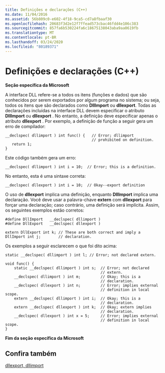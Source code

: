 ```yaml
---
title: Definições e declarações (C++)
ms.date: 11/04/2016
ms.assetid: 56b809c0-e602-4f18-9ca5-cd7a8fbaaf30
ms.openlocfilehash: 20683f3d2e12f7ffead573cbac46fdd4e106c383
ms.sourcegitcommit: 857fa6b530224fa6c18675138043aba9aa0619fb
ms.translationtype: MT
ms.contentlocale: pt-BR
ms.lasthandoff: 03/24/2020
ms.locfileid: "80189371"
---
```

# <a name="definitions-and-declarations-c"></a>Definições e declarações (C++)

**Seção específica da Microsoft**

A interface DLL refere-se a todos os itens (funções e dados) que são conhecidos por serem exportados por algum programa no sistema; ou seja, todos os itens que são declarados como **DllImport** ou **dllexport**. Todas as declarações incluídas na interface DLL devem especificar o atributo **DllImport** ou **dllexport** . No entanto, a definição deve especificar apenas o atributo **dllexport** . Por exemplo, a definição de função a seguir gera um erro de compilador:

```
__declspec( dllimport ) int func() {   // Error; dllimport
                                       // prohibited on definition.
   return 1;
}
```

Este código também gera um erro:

```
__declspec( dllimport ) int i = 10;  // Error; this is a definition.
```

No entanto, esta é uma sintaxe correta:

```
__declspec( dllexport ) int i = 10;  // Okay--export definition
```

O uso de **dllexport** implica uma definição, enquanto **DllImport** implica uma declaração. Você deve usar a palavra-chave **extern** com **dllexport** para forçar uma declaração; caso contrário, uma definição será implícita. Assim, os seguintes exemplos estão corretos:

```
#define DllImport   __declspec( dllimport )
#define DllExport   __declspec( dllexport )

extern DllExport int k; // These are both correct and imply a
DllImport int j;        // declaration.
```

Os exemplos a seguir esclarecem o que foi dito acima:

```
static __declspec( dllimport ) int l; // Error; not declared extern.

void func() {
    static __declspec( dllimport ) int s;  // Error; not declared
                                           // extern.
    __declspec( dllimport ) int m;         // Okay; this is a
                                           // declaration.
    __declspec( dllexport ) int n;         // Error; implies external
                                           // definition in local scope.
    extern __declspec( dllimport ) int i;  // Okay; this is a
                                           // declaration.
    extern __declspec( dllexport ) int k;  // Okay; extern implies
                                           // declaration.
    __declspec( dllexport ) int x = 5;     // Error; implies external
                                           // definition in local scope.
}
```

**Fim da seção específica da Microsoft**

## <a name="see-also"></a>Confira também

[dllexport, dllimport](../cpp/dllexport-dllimport.md)
